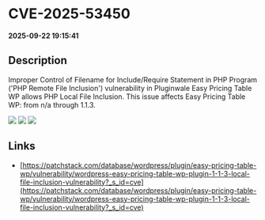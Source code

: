 # CVE-2025-53450

**2025-09-22 19:15:41**

## Description
Improper Control of Filename for Include/Require Statement in PHP Program ('PHP Remote File Inclusion') vulnerability in Pluginwale Easy Pricing Table WP allows PHP Local File Inclusion. This issue affects Easy Pricing Table WP: from n/a through 1.1.3.

![](https://img.shields.io/static/v1?label=Score&message=7.5&color=red)
![](https://img.shields.io/static/v1?label=Severity&message=HIGH&color=red)
![](https://img.shields.io/static/v1?label=CWE&message=RFI&color=green)

## Links
- [https://patchstack.com/database/wordpress/plugin/easy-pricing-table-wp/vulnerability/wordpress-easy-pricing-table-wp-plugin-1-1-3-local-file-inclusion-vulnerability?_s_id=cve](https://patchstack.com/database/wordpress/plugin/easy-pricing-table-wp/vulnerability/wordpress-easy-pricing-table-wp-plugin-1-1-3-local-file-inclusion-vulnerability?_s_id=cve)
